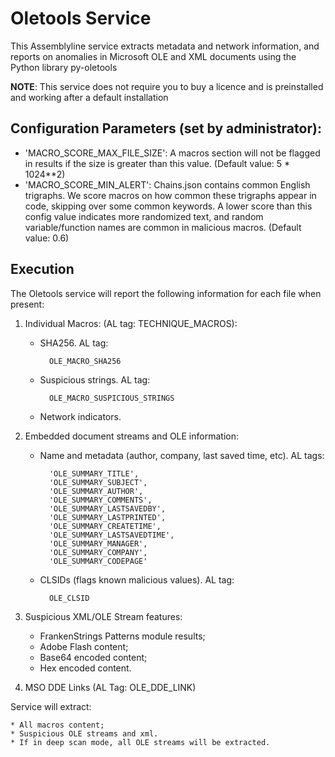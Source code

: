 # Oletools Service

This Assemblyline service extracts metadata and network information, and reports on anomalies in Microsoft OLE and 
XML documents using the Python library py-oletools

**NOTE**: This service does not require you to buy a licence and is preinstalled and working after a default installation

## Configuration Parameters (set by administrator):

- 'MACRO_SCORE_MAX_FILE_SIZE': A macros section will not be flagged in results if the size is greater than this value. 
(Default value: 5 * 1024**2)
- 'MACRO_SCORE_MIN_ALERT': Chains.json contains common English trigraphs. We score macros on how common these trigraphs 
appear in code, skipping over some common keywords. A lower score than this config value indicates more randomized text, 
and random variable/function names are common in malicious macros. (Default value: 0.6)

## Execution

The Oletools service will report the following information for each file when present:

1. Individual Macros: (AL tag: TECHNIQUE_MACROS):
    * SHA256. AL tag: 
            
            OLE_MACRO_SHA256
    * Suspicious strings. AL tag: 
    
            OLE_MACRO_SUSPICIOUS_STRINGS
    * Network indicators. 

2. Embedded document streams and OLE information:
    * Name and metadata (author, company, last saved time, etc). 
    AL tags:
    
            'OLE_SUMMARY_TITLE',
            'OLE_SUMMARY_SUBJECT',
            'OLE_SUMMARY_AUTHOR',
            'OLE_SUMMARY_COMMENTS',
            'OLE_SUMMARY_LASTSAVEDBY',
            'OLE_SUMMARY_LASTPRINTED',
            'OLE_SUMMARY_CREATETIME',
            'OLE_SUMMARY_LASTSAVEDTIME',
            'OLE_SUMMARY_MANAGER',
            'OLE_SUMMARY_COMPANY',
            'OLE_SUMMARY_CODEPAGE'
    * CLSIDs (flags known malicious values). AL tag:
            
            OLE_CLSID

3. Suspicious XML/OLE Stream features:
    * FrankenStrings Patterns module results;
    * Adobe Flash content;
    * Base64 encoded content;
    * Hex encoded content.

4. MSO DDE Links (AL Tag: OLE_DDE_LINK)

Service will extract: 

    * All macros content; 
    * Suspicious OLE streams and xml.
    * If in deep scan mode, all OLE streams will be extracted.